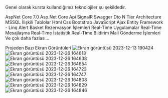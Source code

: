 Genel olarak kursta kullandığımız teknolojiler şu şekildedir.

AspNet Core 7.0
Asp.Net Core Api
SignalR
Swagger
Dto
N Tier Architecture
MSSQL
İlişkili Tablolar
Html Css Bootstrap
JavaScript
Ajax
Entity Framework - Linq
Alert
Basket
Rezervasyon İşlemleri
Real-Time Uygulamalar
Real-Time Mesajlaşma
Real-Time İstatistik
Real-Time Bildirim
Mail Gönderme İşlemleri
Ve çok daha fazlası...

Projeden Bazı Ekran Görüntüleri
![Ekran görüntüsü 2023-12-13 190424](https://github.com/halilkurel/SignalRProject/assets/138401097/ce64b990-931c-4cc1-9588-66cd3277edc3)
![Ekran görüntüsü 2023-12-26 164613](https://github.com/halilkurel/SignalRProject/assets/138401097/265059b1-8e25-44d8-a3f1-2d3b5d3e906e)
![Ekran görüntüsü 2023-12-26 164638](https://github.com/halilkurel/SignalRProject/assets/138401097/3b76aacc-8eaa-4cf8-91e8-7ab0ed2e7db8)
![Ekran görüntüsü 2023-12-26 164654](https://github.com/halilkurel/SignalRProject/assets/138401097/43b38b84-69d2-4f9d-a119-adda5aa2eaad)
![Ekran görüntüsü 2023-12-26 164723](https://github.com/halilkurel/SignalRProject/assets/138401097/2177ceca-74fb-49eb-ac4c-43a5bd0e6f1d)
![Ekran görüntüsü 2023-12-26 164747](https://github.com/halilkurel/SignalRProject/assets/138401097/96534fc4-c70b-4c7e-896c-4ed5539179fb)
![Ekran görüntüsü 2023-12-26 164808](https://github.com/halilkurel/SignalRProject/assets/138401097/8b7eebd5-a554-4074-a82f-c581053f7eef)
![Ekran görüntüsü 2023-12-26 164829](https://github.com/halilkurel/SignalRProject/assets/138401097/82a2ea2e-1e82-479a-a751-047a529af641)
![Ekran görüntüsü 2023-12-26 164846](https://github.com/halilkurel/SignalRProject/assets/138401097/fc338323-c8a5-4ed4-a946-1ad1293be992)

